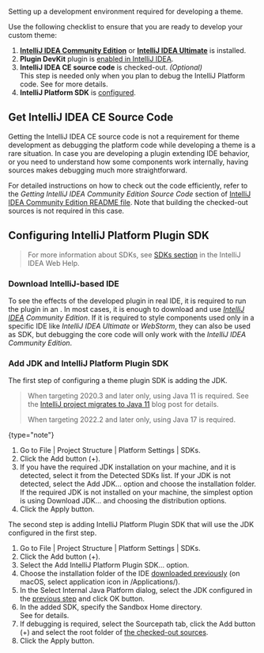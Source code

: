 [//]: # (title: Setting Up a Development Environment)

<!-- Copyright 2000-2022 JetBrains s.r.o. and contributors. Use of this source code is governed by the Apache 2.0 license. -->

<excerpt>Setting up a development environment required for developing a theme.</excerpt>

<procedure title="Preliminary Steps">

Use the following checklist to ensure that you are ready to develop your custom theme:

1. **[IntelliJ IDEA Community Edition](https://www.jetbrains.com/idea/download/)** or **[IntelliJ IDEA Ultimate](https://www.jetbrains.com/idea/download/)** is installed.
2. **Plugin DevKit** plugin is [enabled in IntelliJ IDEA](https://www.jetbrains.com/help/idea/managing-plugins.html).
3.  **IntelliJ IDEA CE source code** is checked-out. _(Optional)_<br/>
  This step is needed only when you plan to debug the IntelliJ Platform code.
  See [](#get-intellij-idea-ce-source-code) for more details.
4. **IntelliJ Platform SDK** is [configured](#configuring-intellij-platform-plugin-sdk).

</procedure>

## Get IntelliJ IDEA CE Source Code

Getting the IntelliJ IDEA CE source code is not a requirement for theme development as debugging the platform code while developing a theme is a rare situation.
In case you are developing a plugin extending IDE behavior, or you need to understand how some components work internally, having sources makes debugging much more straightforward.

For detailed instructions on how to check out the code efficiently, refer to the _Getting IntelliJ IDEA Community Edition Source Code_ section of [IntelliJ IDEA Community Edition README file](%gh-ic%/README.md).
Note that building the checked-out sources is not required in this case.

## Configuring IntelliJ Platform Plugin SDK

> For more information about SDKs, see [SDKs section](https://www.jetbrains.com/help/idea/working-with-sdks.html) in the IntelliJ IDEA Web Help.

### Download IntelliJ-based IDE

To see the effects of the developed plugin in real IDE, it is required to run the plugin in an [](ide_development_instance.md).
In most cases, it is enough to download and use _[IntelliJ IDEA](https://www.jetbrains.com/idea/download/) Community Edition_.
If it is required to style components used only in a specific IDE like _IntelliJ IDEA Ultimate_ or _WebStorm_, they can also be used as SDK, but debugging the core code will only work with the _IntelliJ IDEA Community Edition_.

### Add JDK and IntelliJ Platform Plugin SDK

The first step of configuring a theme plugin SDK is adding the JDK.

> When targeting 2020.3 and later only, using Java 11 is required.
> See the [IntelliJ project migrates to Java 11](https://blog.jetbrains.com/platform/2020/09/intellij-project-migrates-to-java-11/) blog post for details.
>
> When targeting 2022.2 and later only, using Java 17 is required.
>
{type="note"}

<procedure title="Add JDK" id="add-jdk">

1. Go to <menupath>File | Project Structure | Platform Settings | SDKs</menupath>.
2. Click the <control>Add</control> button (<control>+</control>).
3. If you have the required JDK installation on your machine, and it is detected, select it from the <control>Detected SDKs</control> list.
  If your JDK is not detected, select the <control>Add JDK...</control> option and choose the installation folder.<br/>
  If the required JDK is not installed on your machine, the simplest option is using <control>Download JDK...</control> and choosing the distribution options.
4. Click the <control>Apply</control> button.

</procedure>

The second step is adding IntelliJ Platform Plugin SDK that will use the JDK configured in the first step.

<procedure title="Add IntelliJ Platform Plugin SDK" id="add-intellij-platform-plugin-sdk">

1. Go to <menupath>File | Project Structure | Platform Settings | SDKs</menupath>.
2. Click the <control>Add</control> button (<control>+</control>).
3. Select the <control>Add IntelliJ Platform Plugin SDK...</control> option.
4. Choose the installation folder of the IDE [downloaded previously](#download-intellij-based-ide) (on macOS, select application icon in <path>/Applications/</path>).
5. In the <control>Select Internal Java Platform</control> dialog, select the JDK configured in the [previous step](#add-jdk) and click <control>OK</control> button.
6. In the added SDK, specify the <control>Sandbox Home</control> directory.<br/>
   See [](ide_development_instance.md#the-development-instance-sandbox-directory) for details.
7. If debugging is required, select the <control>Sourcepath</control> tab, click the <control>Add</control> button (<control>+</control>) and select the root folder of [the checked-out sources](#get-intellij-idea-ce-source-code).
8. Click the <control>Apply</control> button.

</procedure>

